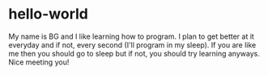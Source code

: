 # hello-world



My name is BG and I like learning how to program. I plan to get better at it everyday and if not, every second (I'll program in my sleep). If you are like me then you should go to sleep but if not, you should try learning anyways. Nice meeting you!
